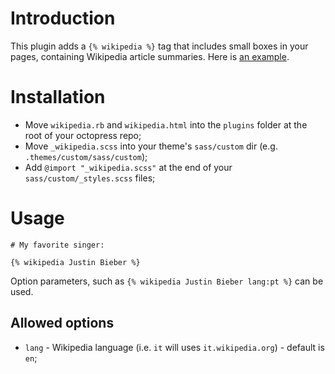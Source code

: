 # Introduction

This plugin adds a `{% wikipedia %}` tag that includes small boxes in your pages, containing Wikipedia article summaries. Here is [an example](http://pferreir.github.com/2012/06/19/medieval-mysteries/).

# Installation

 * Move `wikipedia.rb` and `wikipedia.html` into the `plugins` folder at the root of your octopress repo;
 * Move `_wikipedia.scss` into your theme's `sass/custom` dir (e.g. `.themes/custom/sass/custom`);
 * Add `@import "_wikipedia.scss"` at the end of your `sass/custom/_styles.scss` files;

# Usage

    # My favorite singer:

    {% wikipedia Justin Bieber %}

Option parameters, such as `{% wikipedia Justin Bieber lang:pt %}` can be used.

## Allowed options

 * `lang` - Wikipedia language (i.e. `it` will uses `it.wikipedia.org`) - default is `en`;
